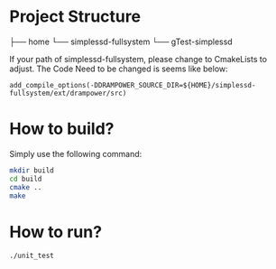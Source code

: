 # Project Structure

├── home
    └── simplessd-fullsystem
    └── gTest-simplessd

If your path of simplessd-fullsystem, please change to CmakeLists to adjust.
The Code Need to be changed is seems like below:

```CMakeLists
add_compile_options(-DDRAMPOWER_SOURCE_DIR=${HOME}/simplessd-fullsystem/ext/drampower/src)
```

# How to build?
Simply use the following command:
```bash
mkdir build
cd build
cmake ..
make
```

# How to run?
```bash
./unit_test
```

